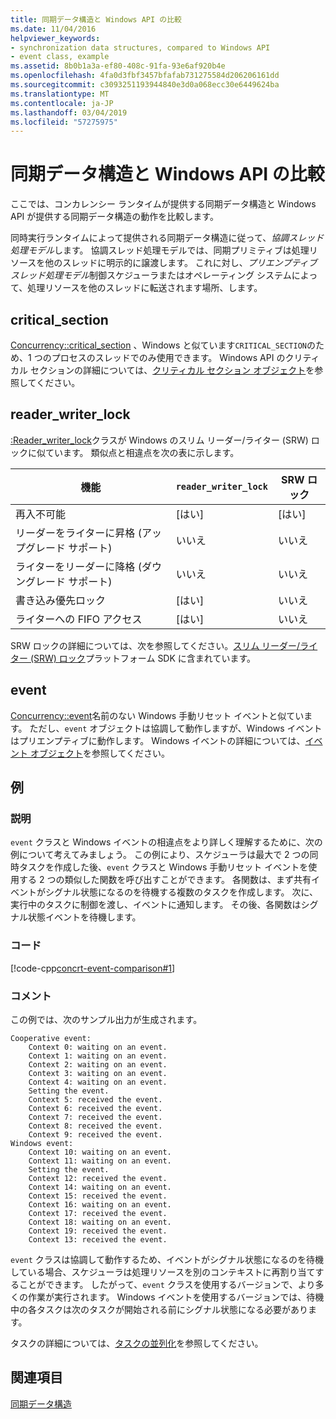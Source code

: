 ```yaml
---
title: 同期データ構造と Windows API の比較
ms.date: 11/04/2016
helpviewer_keywords:
- synchronization data structures, compared to Windows API
- event class, example
ms.assetid: 8b0b1a3a-ef80-408c-91fa-93e6af920b4e
ms.openlocfilehash: 4fa0d3fbf3457bfafab731275584d206206161dd
ms.sourcegitcommit: c3093251193944840e3d0a068ecc30e6449624ba
ms.translationtype: MT
ms.contentlocale: ja-JP
ms.lasthandoff: 03/04/2019
ms.locfileid: "57275975"
---
```

# <a name="comparing-synchronization-data-structures-to-the-windows-api"></a>同期データ構造と Windows API の比較

ここでは、コンカレンシー ランタイムが提供する同期データ構造と Windows API が提供する同期データ構造の動作を比較します。

同時実行ランタイムによって提供される同期データ構造に従って、*協調スレッド処理モデル*します。 協調スレッド処理モデルでは、同期プリミティブは処理リソースを他のスレッドに明示的に譲渡します。 これに対し、*プリエンプティブ スレッド処理モデル*制御スケジューラまたはオペレーティング システムによって、処理リソースを他のスレッドに転送されます場所、します。

## <a name="criticalsection"></a>critical_section

[Concurrency::critical_section](../../parallel/concrt/reference/critical-section-class.md) 、Windows と似ています`CRITICAL_SECTION`のため、1 つのプロセスのスレッドでのみ使用できます。 Windows API のクリティカル セクションの詳細については、[クリティカル セクション オブジェクト](/windows/desktop/Sync/critical-section-objects)を参照してください。

## <a name="readerwriterlock"></a>reader_writer_lock

[:Reader_writer_lock](../../parallel/concrt/reference/reader-writer-lock-class.md)クラスが Windows のスリム リーダー/ライター (SRW) ロックに似ています。 類似点と相違点を次の表に示します。

|機能|`reader_writer_lock`|SRW ロック|
|-------------|--------------------------|--------------|
|再入不可能|[はい]|[はい]|
|リーダーをライターに昇格 (アップグレード サポート)|いいえ|いいえ|
|ライターをリーダーに降格 (ダウングレード サポート)|いいえ|いいえ|
|書き込み優先ロック|[はい]|いいえ|
|ライターへの FIFO アクセス|[はい]|いいえ|

SRW ロックの詳細については、次を参照してください。[スリム リーダー/ライター (SRW) ロック](https://msdn.microsoft.com/library/windows/desktop/aa904937)プラットフォーム SDK に含まれています。

## <a name="event"></a>event

[Concurrency::event](../../parallel/concrt/reference/event-class.md)名前のない Windows 手動リセット イベントと似ています。 ただし、`event` オブジェクトは協調して動作しますが、Windows イベントはプリエンプティブに動作します。 Windows イベントの詳細については、[イベント オブジェクト](/windows/desktop/Sync/event-objects)を参照してください。

## <a name="example"></a>例

### <a name="description"></a>説明

`event` クラスと Windows イベントの相違点をより詳しく理解するために、次の例について考えてみましょう。 この例により、スケジューラは最大で 2 つの同時タスクを作成した後、`event` クラスと Windows 手動リセット イベントを使用する 2 つの類似した関数を呼び出すことができます。 各関数は、まず共有イベントがシグナル状態になるのを待機する複数のタスクを作成します。 次に、実行中のタスクに制御を渡し、イベントに通知します。 その後、各関数はシグナル状態イベントを待機します。

### <a name="code"></a>コード

[!code-cpp[concrt-event-comparison#1](../../parallel/concrt/codesnippet/cpp/comparing-synchronization-data-structures-to-the-windows-api_1.cpp)]

### <a name="comments"></a>コメント

この例では、次のサンプル出力が生成されます。

```Output
Cooperative event:
    Context 0: waiting on an event.
    Context 1: waiting on an event.
    Context 2: waiting on an event.
    Context 3: waiting on an event.
    Context 4: waiting on an event.
    Setting the event.
    Context 5: received the event.
    Context 6: received the event.
    Context 7: received the event.
    Context 8: received the event.
    Context 9: received the event.
Windows event:
    Context 10: waiting on an event.
    Context 11: waiting on an event.
    Setting the event.
    Context 12: received the event.
    Context 14: waiting on an event.
    Context 15: received the event.
    Context 16: waiting on an event.
    Context 17: received the event.
    Context 18: waiting on an event.
    Context 19: received the event.
    Context 13: received the event.
```

`event` クラスは協調して動作するため、イベントがシグナル状態になるのを待機している場合、スケジューラは処理リソースを別のコンテキストに再割り当てすることができます。 したがって、`event` クラスを使用するバージョンで、より多くの作業が実行されます。 Windows イベントを使用するバージョンでは、待機中の各タスクは次のタスクが開始される前にシグナル状態になる必要があります。

タスクの詳細については、[タスクの並列化](../../parallel/concrt/task-parallelism-concurrency-runtime.md)を参照してください。

## <a name="see-also"></a>関連項目

[同期データ構造](../../parallel/concrt/synchronization-data-structures.md)
